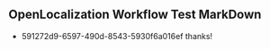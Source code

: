 ## OpenLocalization Workflow Test MarkDown
* 591272d9-6597-490d-8543-5930f6a016ef thanks!

<!--HONumber=Aug16_HO3-->


